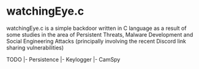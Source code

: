 # watchingEye.c

  watchingEye.c is a simple backdoor written in C language as a result of some studies in the area of Persistent Threats, Malware Development and Social Engineering Attacks (principally involving the recent Discord link sharing vulnerabilities)
  
  TODO
    |- Persistence
    |- Keylogger
    |- CamSpy
    
    
